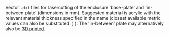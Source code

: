Vector `.dxf` files for lasercutting of the enclosure 'base-plate' and 'in-between plate' (dimensions in mm). Suggested material is acrylic with the relevant material thickness specified in the name (closest available metric values can also be substituted :) ). The 'in-between' plate may alternatively also be [3D printed](https://github.com/MIT-Senseable-City-Lab/OSCS/tree/main/Build/Hardware/Hardware%20enclosure/To%20Print).
